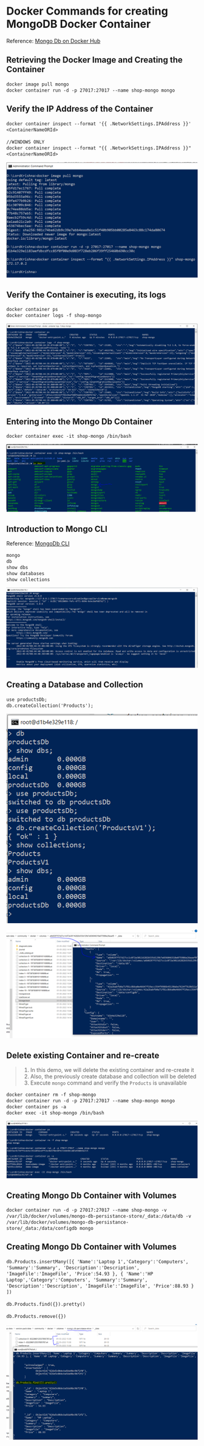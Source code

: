 # Docker Commands for creating MongoDB Docker Container

Reference: [Mongo Db on Docker Hub](https://hub.docker.com/_/mongo?tab=description)

## Retrieving the Docker Image and Creating the Container

```
docker image pull mongo
docker container run -d -p 27017:27017 --name shop-mongo mongo
```

## Verify the IP Address of the Container

```
docker container inspect --format '{{ .NetworkSettings.IPAddress }}' <ContainerNameORId>

//WINDOWS ONLY
docker container inspect --format "{{ .NetworkSettings.IPAddress }}" <ContainerNameORId>
```

![Deploy Mongo Db as Container |150x150](../Images/S3_CreateMongoContainer.PNG)

## Verify the Container is executing, its logs

```
docker container ps
docker container logs -f shop-mongo
```

![Mongo Db Container Logs |150x150](../Images/S3_MongoContainerLogs.PNG)

## Entering into the Mongo Db Container

```
docker container exec -it shop-mongo /bin/bash
```

![Mongo Db Container Logs |150x150](../Images/S3_Inside_MongoDbContainer.PNG)

## Introduction to Mongo CLI

Reference: [MongoDb CLI](https://www.mongodb.com/docs/v4.4/mongo/)

```
mongo
db
show dbs
show databases
show collections
```

![Mongo Db Container Logs |150x150](../Images/S3_MongoCli.PNG)

## Creating a Database and Collection

```
use productsDb;
db.createCollection('Products');
```

![Creating Products Db and Collections |150x150](../Images/S3_Creating_Products_Db_and_Collections.PNG)

![Mongo Db's Docker Volume |150x150](../Images/S3_Docker_Volume.PNG)

## Delete existing Container and re-create

> 1. In this demo, we will delete the existing container and re-create it
> 1. Also, the previously create database and collection will be deleted
> 1. Execute `mongo` command and verify the `Products` is unavailable

```
docker container rm -f shop-mongo
docker container run -d -p 27017:27017 --name shop-mongo mongo
docker container ps -a
docker exec -it shop-mongo /bin/bash
```

![Re-creating Docker Container |150x150](../Images/S3_Recreating_MongoDbContainer.PNG)

## Creating Mongo Db Container with Volumes

```
docker container run -d -p 27017:27017 --name shop-mongo -v /var/lib/docker/volumes/mongo-db-persistance-store/_data:/data/db -v /var/lib/docker/volumes/mongo-db-persistance-store/_data:/data/configdb mongo
```

## Creating Mongo Db Container with Volumes

```
db.Products.insertMany([{ 'Name':'Laptop 1','Category':'Computers', 'Summary':'Summary', 'Description':'Description', 'ImageFile':'ImageFile', 'Price':54.93 }, { 'Name':'HP Laptop','Category':'Computers', 'Summary':'Summary', 'Description':'Description', 'ImageFile':'ImageFile', 'Price':88.93 } ])

db.Products.find({}).pretty()

db.Products.remove({})
```

![Re-creating Docker Container With Volume |150x150](../Images/S3_Docker_MongoDb_WithVolume.PNG)
